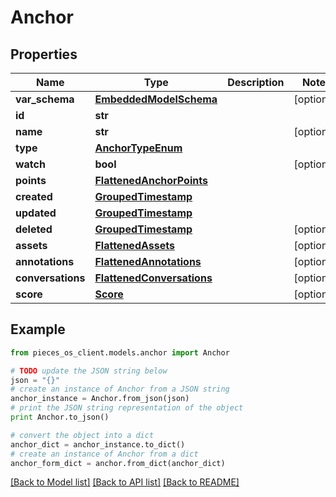 # Anchor


## Properties

Name | Type | Description | Notes
------------ | ------------- | ------------- | -------------
**var_schema** | [**EmbeddedModelSchema**](EmbeddedModelSchema) |  | [optional] 
**id** | **str** |  | 
**name** | **str** |  | [optional] 
**type** | [**AnchorTypeEnum**](AnchorTypeEnum) |  | 
**watch** | **bool** |  | [optional] 
**points** | [**FlattenedAnchorPoints**](FlattenedAnchorPoints) |  | 
**created** | [**GroupedTimestamp**](GroupedTimestamp) |  | 
**updated** | [**GroupedTimestamp**](GroupedTimestamp) |  | 
**deleted** | [**GroupedTimestamp**](GroupedTimestamp) |  | [optional] 
**assets** | [**FlattenedAssets**](FlattenedAssets) |  | [optional] 
**annotations** | [**FlattenedAnnotations**](FlattenedAnnotations) |  | [optional] 
**conversations** | [**FlattenedConversations**](FlattenedConversations) |  | [optional] 
**score** | [**Score**](Score) |  | [optional] 

## Example

```python
from pieces_os_client.models.anchor import Anchor

# TODO update the JSON string below
json = "{}"
# create an instance of Anchor from a JSON string
anchor_instance = Anchor.from_json(json)
# print the JSON string representation of the object
print Anchor.to_json()

# convert the object into a dict
anchor_dict = anchor_instance.to_dict()
# create an instance of Anchor from a dict
anchor_form_dict = anchor.from_dict(anchor_dict)
```
[[Back to Model list]](../README#documentation-for-models) [[Back to API list]](../README#documentation-for-api-endpoints) [[Back to README]](../README)


